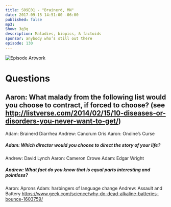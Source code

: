 ```yaml
---
title: S09E01 - "Brainerd, MN"
date: 2017-09-15 14:51:00 -06:00
published: false
mp3: 
Show: 3g3q
description: Maladies, biopics, & factoids
sponsor: anybody who’s still out there
episode: 130
---
```


![Episode Artwork][1]

# Questions 

## Aaron: What malady from the following list would you choose to contract, if forced to choose? (see http://listverse.com/2014/02/15/10-diseases-or-disorders-you-never-want-to-get/)
Adam: Brainerd Diarrhea
Andrew: Cancrum Oris
Aaron: Ondine’s Curse

##### Adam: Which director would you choose to direct the story of your life?
Andrew: David Lynch
Aaron: Cameron Crowe
Adam: Edgar Wright

##### Andrew: What fact do you know that is equal parts interesting and pointless?
Aaron: Aprons
Adam: harbingers of language change
Andrew: Assault and Battery
https://www.geek.com/science/why-do-dead-alkaline-batteries-bounce-1603759/

[1]: http://l.gdwn.co/4fOZQx.jpg
